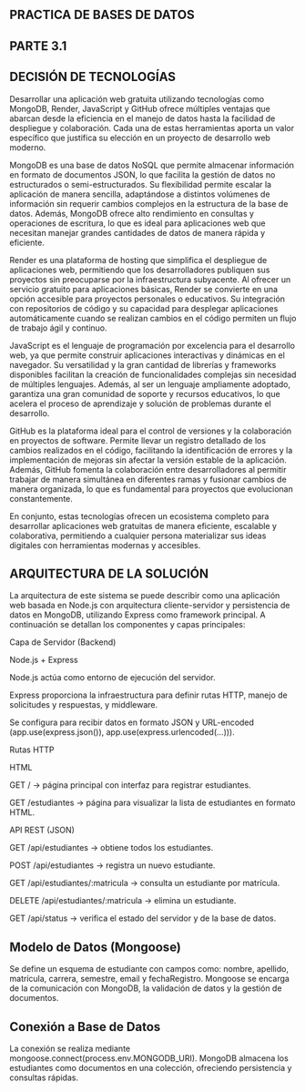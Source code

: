 PRACTICA DE BASES DE DATOS 
--
PARTE 3.1 
--
DECISIÓN DE TECNOLOGÍAS
-
Desarrollar una aplicación web gratuita utilizando tecnologías como MongoDB, Render, JavaScript y GitHub ofrece múltiples ventajas que abarcan desde la eficiencia en el manejo de datos hasta la facilidad de despliegue y colaboración. Cada una de estas herramientas aporta un valor específico que justifica su elección en un proyecto de desarrollo web moderno.

MongoDB es una base de datos NoSQL que permite almacenar información en formato de documentos JSON, lo que facilita la gestión de datos no estructurados o semi-estructurados. Su flexibilidad permite escalar la aplicación de manera sencilla, adaptándose a distintos volúmenes de información sin requerir cambios complejos en la estructura de la base de datos. Además, MongoDB ofrece alto rendimiento en consultas y operaciones de escritura, lo que es ideal para aplicaciones web que necesitan manejar grandes cantidades de datos de manera rápida y eficiente.

Render es una plataforma de hosting que simplifica el despliegue de aplicaciones web, permitiendo que los desarrolladores publiquen sus proyectos sin preocuparse por la infraestructura subyacente. Al ofrecer un servicio gratuito para aplicaciones básicas, Render se convierte en una opción accesible para proyectos personales o educativos. Su integración con repositorios de código y su capacidad para desplegar aplicaciones automáticamente cuando se realizan cambios en el código permiten un flujo de trabajo ágil y continuo.

JavaScript es el lenguaje de programación por excelencia para el desarrollo web, ya que permite construir aplicaciones interactivas y dinámicas en el navegador. Su versatilidad y la gran cantidad de librerías y frameworks disponibles facilitan la creación de funcionalidades complejas sin necesidad de múltiples lenguajes. Además, al ser un lenguaje ampliamente adoptado, garantiza una gran comunidad de soporte y recursos educativos, lo que acelera el proceso de aprendizaje y solución de problemas durante el desarrollo.

GitHub es la plataforma ideal para el control de versiones y la colaboración en proyectos de software. Permite llevar un registro detallado de los cambios realizados en el código, facilitando la identificación de errores y la implementación de mejoras sin afectar la versión estable de la aplicación. Además, GitHub fomenta la colaboración entre desarrolladores al permitir trabajar de manera simultánea en diferentes ramas y fusionar cambios de manera organizada, lo que es fundamental para proyectos que evolucionan constantemente.

En conjunto, estas tecnologías ofrecen un ecosistema completo para desarrollar aplicaciones web gratuitas de manera eficiente, escalable y colaborativa, permitiendo a cualquier persona materializar sus ideas digitales con herramientas modernas y accesibles.

ARQUITECTURA DE LA SOLUCIÓN
--
La arquitectura de este sistema se puede describir como una aplicación web basada en Node.js con arquitectura cliente-servidor y persistencia de datos en MongoDB, utilizando Express como framework principal. A continuación se detallan los componentes y capas principales:

Capa de Servidor (Backend)

Node.js + Express

Node.js actúa como entorno de ejecución del servidor.

Express proporciona la infraestructura para definir rutas HTTP, manejo de solicitudes y respuestas, y middleware.

Se configura para recibir datos en formato JSON y URL-encoded (app.use(express.json()), app.use(express.urlencoded(...))).

Rutas HTTP

HTML

GET / → página principal con interfaz para registrar estudiantes.

GET /estudiantes → página para visualizar la lista de estudiantes en formato HTML.

API REST (JSON)

GET /api/estudiantes → obtiene todos los estudiantes.

POST /api/estudiantes → registra un nuevo estudiante.

GET /api/estudiantes/:matricula → consulta un estudiante por matrícula.

DELETE /api/estudiantes/:matricula → elimina un estudiante.

GET /api/status → verifica el estado del servidor y de la base de datos.

Modelo de Datos (Mongoose)
--

Se define un esquema de estudiante con campos como: nombre, apellido, matrícula, carrera, semestre, email y fechaRegistro.
Mongoose se encarga de la comunicación con MongoDB, la validación de datos y la gestión de documentos.

Conexión a Base de Datos
--
La conexión se realiza mediante mongoose.connect(process.env.MONGODB_URI).
MongoDB almacena los estudiantes como documentos en una colección, ofreciendo persistencia y consultas rápidas.
